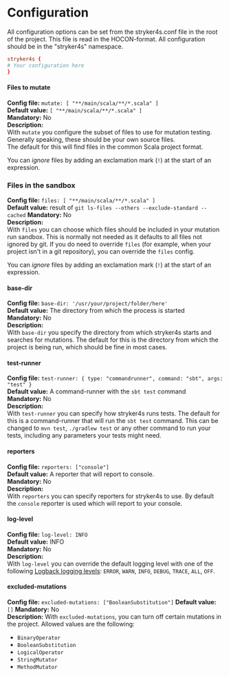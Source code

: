 # Configuration  

All configuration options can be set from the stryker4s.conf file in the root of the project. This file is read in the HOCON-format. All configuration should be in the "stryker4s" namespace.

```conf
stryker4s {
# Your configuration here
}
```

#### Files to mutate

**Config file:** `mutate: [ "**/main/scala/**/*.scala" ]`  
**Default value:** `[ "**/main/scala/**/*.scala" ]`  
**Mandatory:** No  
**Description:**  
With `mutate` you configure the subset of files to use for mutation testing. 
Generally speaking, these should be your own source files.  
The default for this will find files in the common Scala project format. 

You can *ignore* files by adding an exclamation mark (`!`) at the start of an expression.

### Files in the sandbox

**Config file:** `files: [ "**/main/scala/**/*.scala" ]`  
**Default value:** result of `git ls-files --others --exclude-standard --cached`
**Mandatory:** No  
**Description:**  
With `files` you can choose which files should be included in your mutation run sandbox.
This is normally not needed as it defaults to all files not ignored by git. If you do need 
to override `files` (for example, when your project isn't in a git repository), you can override the `files` 
config.

You can *ignore* files by adding an exclamation mark (`!`) at the start of an expression.

#### base-dir

**Config file:** `base-dir: '/usr/your/project/folder/here'`  
**Default value:** The directory from which the process is started  
**Mandatory:** No  
**Description:**  
With `base-dir` you specify the directory from which stryker4s starts and searches for mutations. The default for this is the directory from which the project is being run, which should be fine in most cases.

#### test-runner

**Config file:** `test-runner: { type: "commandrunner", command: "sbt", args: "test" }`  
**Default value:** A command-runner with the `sbt test` command  
**Mandatory:** No  
**Description:**  
With `test-runner` you can specify how stryker4s runs tests. The default for this is a command-runner that will run the `sbt test` command. This can be changed to `mvn test`, `./gradlew test` or any other command to run your tests, including any parameters your tests might need.

#### reporters

**Config file:** `reporters: ["console"]`  
**Default value:** A reporter that will report to console.  
**Mandatory:** No  
**Description:**  
With `reporters` you can specify reporters for stryker4s to use. By default the `console` reporter is used which will report to your console.

#### log-level

**Config file:** `log-level: INFO`  
**Default value:** INFO  
**Mandatory:** No  
**Description:**  
With `log-level` you can override the default logging level with one of the following [Logback logging levels](https://logback.qos.ch/apidocs/ch/qos/logback/classic/Level.html): `ERROR`, `WARN`, `INFO`, `DEBUG`, `TRACE`, `ALL`, `OFF`.
 

#### excluded-mutations

**Config file:** `excluded-mutations: ["BooleanSubstitution"]`
**Default value:** `[]`
**Mandatory:** No  
**Description:** 
With `excluded-mutations`, you can turn off certain mutations in the project. Allowed values are the following:
- `BinaryOperator`   
- `BooleanSubstitution`   
- `LogicalOperator`   
- `StringMutator`   
- `MethodMutator`   
